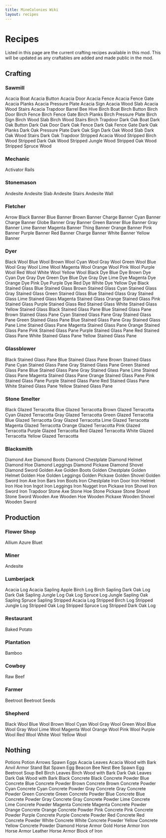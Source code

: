 ```yaml
---
title: MineColonies Wiki
layout: recipes
---
```

# Recipes

Listed in this page are the current crafting recipes available in this mod. This will be updated as any craftables are added and made public in the mod.

## Crafting

### Sawmill
Acacia Boat
Acacia Button
Acacia Door
Acacia Fence
Acacia Fence Gate
Acacia Planks
Acacia Pressure Plate
Acacia Sign
Acacia Wood Slab
Acacia Wood Stairs
Acacia Trapdoor
Barrel
Bee Hive
Birch Boat
Birch Button
Birch Door
Birch Fence
Birch Fence Gate
Birch Planks
Birch Pressure Plate
Birch Sign
Birch Wood Slab
Birch Wood Stairs
Birch Trapdoor
Dark Oak Boat
Dark Oak Button
Dark Oak Door
Dark Oak Fence
Dark Oak Fence Gate
Dark Oak Planks
Dark Oak Pressure Plate
Dark Oak Sign
Dark Oak Wood Slab
Dark Oak Wood Stairs
Dark Oak Trapdoor
Stripped Acacia Wood
Stripped Birch Wood
Stripped Dark Oak Wood
Stripped Jungle Wood
Stripped Oak Wood
Stripped Spruce Wood

### Mechanic
Activator Rails

### Stonemason
Andesite
Andesite Slab
Andesite Stairs
Andesite Wall

### Fletcher
Arrow
Black Banner
Blue Banner
Brown Banner
Charge Banner
Cyan Banner
Charge Banner
Globe Banner
Gray Banner
Green Banner
Blue Banner
Gray Banner
Lime Banner
Magenta Banner
Thing Banner
Orange Banner
Pink Banner
Purple Banner
Red Banner
Charge Banner
White Banner
Yellow Banner

### Dyer
Black Wool
Blue Wool
Brown Wool
Cyan Wool
Gray Wool
Green Wool
Blue Wool
Gray Wool
Lime Wool
Magenta Wool
Orange Wool
Pink Wool
Purple Wool
Red Wool
White Wool
Yellow Wool
Black Dye
Blue Dye
Brown Dye
Cyan Dye
Gray Dye
Green Dye
Blue Dye
Gray Dye
Lime Dye
Magenta Dye
Orange Dye
Pink Dye
Purple Dye
Red Dye
White Dye
Yellow Dye
Black Stained Glass
Blue Stained Glass
Brown Stained Glass
Cyan Stained Glass
Gray Stained Glass
Green Stained Glass
Blue Stained Glass
Gray Stained Glass
Lime Stained Glass
Magenta Stained Glass
Orange Stained Glass
Pink Stained Glass
Purple Stained Glass
Red Stained Glass
White Stained Glass
Yellow Stained Glass
Black Stained Glass Pane
Blue Stained Glass Pane
Brown Stained Glass Pane
Cyan Stained Glass Pane
Gray Stained Glass Pane
Green Stained Glass Pane
Blue Stained Glass Pane
Gray Stained Glass Pane
Lime Stained Glass Pane
Magenta Stained Glass Pane
Orange Stained Glass Pane
Pink Stained Glass Pane
Purple Stained Glass Pane
Red Stained Glass Pane
White Stained Glass Pane
Yellow Stained Glass Pane

### Glassblower
Black Stained Glass Pane
Blue Stained Glass Pane
Brown Stained Glass Pane
Cyan Stained Glass Pane
Gray Stained Glass Pane
Green Stained Glass Pane
Blue Stained Glass Pane
Gray Stained Glass Pane
Lime Stained Glass Pane
Magenta Stained Glass Pane
Orange Stained Glass Pane
Pink Stained Glass Pane
Purple Stained Glass Pane
Red Stained Glass Pane
White Stained Glass Pane
Yellow Stained Glass Pane

### Stone Smelter
Black Glazed Terracotta
Blue Glazed Terracotta
Brown Glazed Terracotta
Cyan Glazed Terracotta
Gray Glazed Terracotta
Green Glazed Terracotta
Blue Glazed Terracotta
Gray Glazed Terracotta
Lime Glazed Terracotta
Magenta Glazed Terracotta
Orange Glazed Terracotta
Pink Glazed Terracotta
Purple Glazed Terracotta
Red Glazed Terracotta
White Glazed Terracotta
Yellow Glazed Terracotta

### Blacksmith
Diamond Axe
Diamond Boots
Diamond Chestplate
Diamond Helmet
Diamond Hoe
Diamond Leggings
Diamond Pickaxe
Diamond Shovel
Diamond Sword
Golden Axe
Golden Boots
Golden Chestplate
Golden Helmet
Golden Hoe
Golden Leggings
Golden Pickaxe
Golden Shovel
Golden Sword
Iron Axe
Iron Bars
Iron Boots
Iron Chestplate
Iron Door
Iron Helmet
Iron Hoe
Iron Ingot
Iron Leggings
Iron Nugget
Iron Pickaxe
Iron Shovel
Iron Sword
Iron Trapdoor
Stone Axe
Stone Hoe
Stone Pickaxe
Stone Shovel
Stone Sword
Wooden Axe
Wooden Hoe
Wooden Pickaxe
Wooden Shovel
Wooden Sword


## Production

### Flower Shop
Allium
Azure Bluet

### Miner
Andesite

### Lumberjack
Acacia Log
Acacia Sapling
Apple
Birch Log
Birch Sapling
Dark Oak Log
Dark Oak Sapling
Jungle Log
Oak Log
Spruce Log
Jungle Sapling
Oak Sapling
Spruce Sapling
Stripped Acacia Log
Stripped Birch Log
Stripped Jungle Log
Stripped Oak Log
Stripped Spruce Log
Stripped Dark Oak Log


### Restaurant
Baked Potato

### Plantation
Bamboo

### Cowboy
Raw Beef

### Farmer
Beetroot
Beetroot Seeds

### Shepherd
Black Wool
Blue Wool
Brown Wool
Cyan Wool
Gray Wool
Green Wool
Blue Wool
Gray Wool
Lime Wool
Magenta Wool
Orange Wool
Pink Wool
Purple Wool
Red Wool
White Wool
Yellow Wool

## Nothing
Potions
Potion Arrows
Spawn Eggs
Acacia Leaves
Acacia Wood with Bark
Anvil
Armor Stand
Bat Spawn Egg
Beacon
Bee Nest
Bee Spawn Egg
Beetroot Soup
Bell
Birch Leaves
Birch Wood with Bark
Dark Oak Leaves
Dark Oak Wood with Bark
Black Concrete
Black Concrete Powder
Blue Concrete
Blue Concrete Powder
Brown Concrete
Brown Concrete Powder
Cyan Concrete
Cyan Concrete Powder
Gray Concrete
Gray Concrete Powder
Green Concrete
Green Concrete Powder
Blue Concrete
Blue Concrete Powder
Gray Concrete
Gray Concrete Powder
Lime Concrete
Lime Concrete Powder
Magenta Concrete
Magenta Concrete Powder
Orange Concrete
Orange Concrete Powder
Pink Concrete
Pink Concrete Powder
Purple Concrete
Purple Concrete Powder
Red Concrete
Red Concrete Powder
White Concrete
White Concrete Powder
Yellow Concrete
Yellow Concrete Powder
Diamond Horse Armor
Gold Horse Armor
Iron Horse Armor
Leather Horse Armor
Block of Iron
